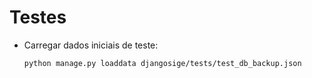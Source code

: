# Testes

- Carregar dados iniciais de teste:

    ```bash
    python manage.py loaddata djangosige/tests/test_db_backup.json
    ```
